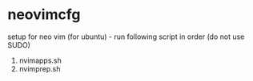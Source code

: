 # neovimcfg
setup for neo vim (for ubuntu) - run following script in order (do not use SUDO)
1. nvimapps.sh
2. nvimprep.sh

